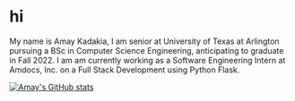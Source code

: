 # hi
My name is Amay Kadakia, I am senior at University of Texas at Arlington pursuing a BSc in Computer Science Engineering, anticipating to graduate in Fall 2022.
I am am currently working as a Software Engineering Intern at Amdocs, Inc. on a Full Stack Development using Python Flask. 

[![Amay's GitHub stats]([https://github.com/kadakiaamay02/github-readme-stats)](https://github-readme-stats.vercel.app/api?username=kadakiaamay02&show_icons=true&theme=dark)
